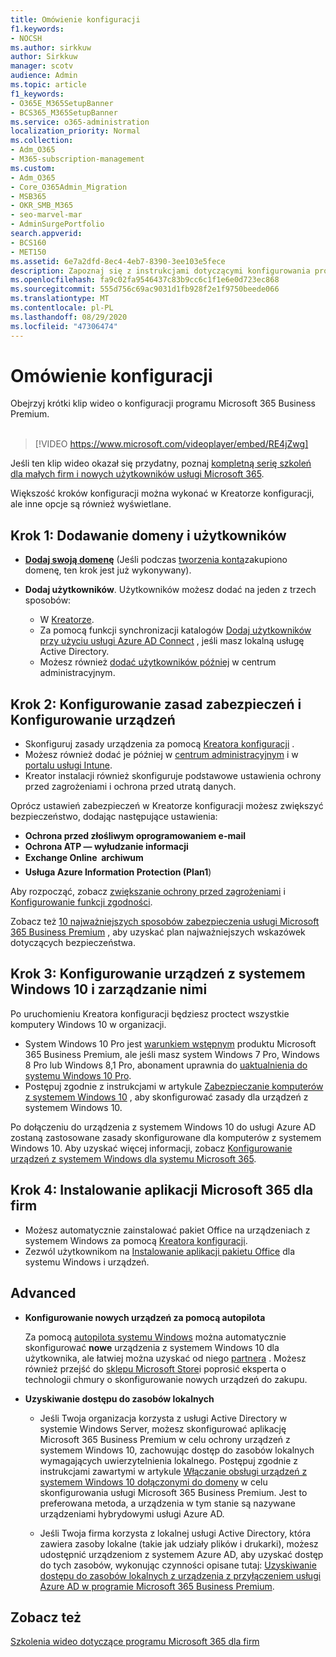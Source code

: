 ```yaml
---
title: Omówienie konfiguracji
f1.keywords:
- NOCSH
ms.author: sirkkuw
author: Sirkkuw
manager: scotv
audience: Admin
ms.topic: article
f1_keywords:
- O365E_M365SetupBanner
- BCS365_M365SetupBanner
ms.service: o365-administration
localization_priority: Normal
ms.collection:
- Adm_O365
- M365-subscription-management
ms.custom:
- Adm_O365
- Core_O365Admin_Migration
- MSB365
- OKR_SMB_M365
- seo-marvel-mar
- AdminSurgePortfolio
search.appverid:
- BCS160
- MET150
ms.assetid: 6e7a2dfd-8ec4-4eb7-8390-3ee103e5fece
description: Zapoznaj się z instrukcjami dotyczącymi konfigurowania programu Microsoft 365 Business Premium, od abonamentu, aby dodać domenę i użytkowników, skonfigurować zasady zabezpieczeń i nie tylko.
ms.openlocfilehash: fa9c02fa9546437c83b9cc6c1f1e6e0d723ec868
ms.sourcegitcommit: 555d756c69ac9031d1fb928f2e1f9750beede066
ms.translationtype: MT
ms.contentlocale: pl-PL
ms.lasthandoff: 08/29/2020
ms.locfileid: "47306474"
---
```

# <a name="overview-of-setup"></a>Omówienie konfiguracji

Obejrzyj krótki klip wideo o konfiguracji programu Microsoft 365 Business Premium.<br><br>

> [!VIDEO https://www.microsoft.com/videoplayer/embed/RE4jZwg] 

Jeśli ten klip wideo okazał się przydatny, poznaj [kompletną serię szkoleń dla małych firm i nowych użytkowników usługi Microsoft 365](https://support.microsoft.com/office/6ab4bbcd-79cf-4000-a0bd-d42ce4d12816).

Większość kroków konfiguracji można wykonać w Kreatorze konfiguracji, ale inne opcje są również wyświetlane.

## <a name="step-1-add-your-domain-and-users"></a>Krok 1: Dodawanie domeny i użytkowników

   - **[Dodaj swoją domenę](set-up.md#add-your-domain-to-personalize-sign-in)** (Jeśli podczas [tworzenia konta](sign-up.md)zakupiono domenę, ten krok jest już wykonywany).

   - **Dodaj użytkowników**. Użytkowników możesz dodać na jeden z trzech sposobów:
        - W [Kreatorze](set-up.md#add-users-in-the-wizard).
        - Za pomocą funkcji synchronizacji katalogów [Dodaj użytkowników przy użyciu usługi Azure AD Connect](https://docs.microsoft.com/microsoft-365/enterprise/set-up-directory-synchronization) , jeśli masz lokalną usługę Active Directory.
        - Możesz również [dodać użytkowników później](add-users-m365b.md) w centrum administracyjnym.
## <a name="step-2-set-up-security-policies-and-configure-devices"></a>Krok 2: Konfigurowanie zasad zabezpieczeń i Konfigurowanie urządzeń 

  - Skonfiguruj zasady urządzenia za pomocą [Kreatora konfiguracji](set-up.md#protect-your-organization) . 
  - Możesz również dodać je później w [centrum administracyjnym](view-policies-and-devices.md) i w [portalu usługi Intune](https://docs.microsoft.com/intune/tutorial-walkthrough-intune-portal).
  - Kreator instalacji również skonfiguruje podstawowe ustawienia ochrony przed zagrożeniami i ochrona przed utratą danych.
  
  Oprócz ustawień zabezpieczeń w Kreatorze konfiguracji możesz zwiększyć bezpieczeństwo, dodając następujące ustawienia:

- **Ochrona przed złośliwym oprogramowaniem e-mail**
- **Ochrona ATP — wyłudzanie informacji**
- **Exchange Online  archiwum**
- **Usługa Azure Information Protection (Plan1**)

Aby rozpocząć, zobacz [zwiększanie ochrony przed zagrożeniami](increase-threat-protection.md) i [Konfigurowanie funkcji zgodności](set-up-compliance.md).

Zobacz też [10 najważniejszych sposobów zabezpieczenia usługi Microsoft 365 Business Premium](https://docs.microsoft.com/office365/admin/security-and-compliance/secure-your-business-data) , aby uzyskać plan najważniejszych wskazówek dotyczących bezpieczeństwa.

## <a name="step-3-set-up-and-manage-windows-10-devices"></a>Krok 3: Konfigurowanie urządzeń z systemem Windows 10 i zarządzanie nimi

Po uruchomieniu Kreatora konfiguracji będziesz proctect wszystkie komputery Windows 10 w organizacji.
  
- System Windows 10 Pro jest [warunkiem wstępnym](pre-requisites-for-data-protection.md) produktu Microsoft 365 Business Premium, ale jeśli masz system Windows 7 Pro, Windows 8 Pro lub Windows 8,1 Pro, abonament uprawnia do [uaktualnienia do systemu Windows 10 Pro](https://docs.microsoft.com/microsoft-365/business/upgrade-to-windows-pro-creators-update).
- Postępuj zgodnie z instrukcjami w artykule [Zabezpieczanie komputerów z systemem Windows 10](secure-win-10-pcs.md) , aby skonfigurować zasady dla urządzeń z systemem Windows 10.

Po dołączeniu do urządzenia z systemem Windows 10 do usługi Azure AD zostaną zastosowane zasady skonfigurowane dla komputerów z systemem Windows 10. Aby uzyskać więcej informacji, zobacz [Konfigurowanie urządzeń z systemem Windows dla systemu Microsoft 365](set-up-windows-devices.md).

## <a name="step-4-install-microsoft-365-apps-for-business"></a>Krok 4: Instalowanie aplikacji Microsoft 365 dla firm
- Możesz automatycznie zainstalować pakiet Office na urządzeniach z systemem Windows za pomocą [Kreatora konfiguracji](set-up.md#deploy-office-365-client-apps).
- Zezwól użytkownikom na [Instalowanie aplikacji pakietu Office](https://docs.microsoft.com/office365/admin/setup/install-applications) dla systemu Windows i urządzeń.
     
## <a name="advanced"></a>Advanced
- **Konfigurowanie nowych urządzeń za pomocą autopilota**
            
     Za pomocą [autopilota systemu Windows](add-autopilot-devices-and-profile.md) można automatycznie skonfigurować **nowe** urządzenia z systemem Windows 10 dla użytkownika, ale łatwiej można uzyskać od niego [partnera](https://www.microsoft.com/solution-providers/search) . Możesz również przejść do [sklepu Microsoft Store](https://go.microsoft.com/fwlink/?linkid=874598)i poprosić eksperta o technologii chmury o skonfigurowanie nowych urządzeń do zakupu.

- **Uzyskiwanie dostępu do zasobów lokalnych**

     - Jeśli Twoja organizacja korzysta z usługi Active Directory w systemie Windows Server, możesz skonfigurować aplikację Microsoft 365 Business Premium w celu ochrony urządzeń z systemem Windows 10, zachowując dostęp do zasobów lokalnych wymagających uwierzytelnienia lokalnego. Postępuj zgodnie z instrukcjami zawartymi w artykule [Włączanie obsługi urządzeń z systemem Windows 10 dołączonymi do domeny](manage-windows-devices.md) w celu skonfigurowania usługi Microsoft 365 Business Premium. Jest to preferowana metoda, a urządzenia w tym stanie są nazywane urządzeniami hybrydowymi usługi Azure AD.

    - Jeśli Twoja firma korzysta z lokalnej usługi Active Directory, która zawiera zasoby lokalne (takie jak udziały plików i drukarki), możesz udostępnić urządzeniom z systemem Azure AD, aby uzyskać dostęp do tych zasobów, wykonując czynności opisane tutaj: [Uzyskiwanie dostępu do zasobów lokalnych z urządzenia z przyłączeniem usługi Azure AD w programie Microsoft 365 Business Premium](access-resources.md).

## <a name="see-also"></a>Zobacz też

[Szkolenia wideo dotyczące programu Microsoft 365 dla firm](https://support.microsoft.com/office/6ab4bbcd-79cf-4000-a0bd-d42ce4d12816)
